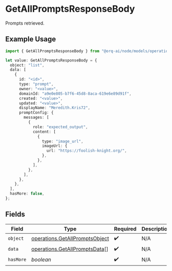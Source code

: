 # GetAllPromptsResponseBody

Prompts retrieved.

## Example Usage

```typescript
import { GetAllPromptsResponseBody } from "@orq-ai/node/models/operations";

let value: GetAllPromptsResponseBody = {
  object: "list",
  data: [
    {
      id: "<id>",
      type: "prompt",
      owner: "<value>",
      domainId: "a9e0e805-b7f6-45d8-8aca-619e6e89d91f",
      created: "<value>",
      updated: "<value>",
      displayName: "Meredith.Kris72",
      promptConfig: {
        messages: [
          {
            role: "expected_output",
            content: [
              {
                type: "image_url",
                imageUrl: {
                  url: "https://foolish-knight.org/",
                },
              },
            ],
          },
        ],
      },
    },
  ],
  hasMore: false,
};
```

## Fields

| Field                                                                            | Type                                                                             | Required                                                                         | Description                                                                      |
| -------------------------------------------------------------------------------- | -------------------------------------------------------------------------------- | -------------------------------------------------------------------------------- | -------------------------------------------------------------------------------- |
| `object`                                                                         | [operations.GetAllPromptsObject](../../models/operations/getallpromptsobject.md) | :heavy_check_mark:                                                               | N/A                                                                              |
| `data`                                                                           | [operations.GetAllPromptsData](../../models/operations/getallpromptsdata.md)[]   | :heavy_check_mark:                                                               | N/A                                                                              |
| `hasMore`                                                                        | *boolean*                                                                        | :heavy_check_mark:                                                               | N/A                                                                              |